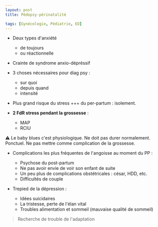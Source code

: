 ```yaml
---
layout: post
title: Pédopsy-périnatalité

tags: [Gynécologie, Pédiatrie, ED]
---
```


- Deux types d'anxiété
  - de toujours
  - ou réactionnelle



- Crainte de syndrome anxio-dépréssif



- 3 choses nécessaires pour diag psy :
  - sur quoi
  - depuis quand 
  - intensité



- Plus grand risque du stress +++ du per-partum : isolement.



- **2 FdR stress pendant la grossesse** :

  - MAP
  - RCIU

  

:warning: Le baby blues c'est physiologique. Ne doit pas durer normalement. Ponctuel. Ne pas mettre comme complication de la grossesse.

- Complications les plus fréquentes de l'angoisse au moment du PP :
  - Psychose du post-partum 
  - Ne pas avoir envie de voir son enfant de suite
  - Un peu plus de complications obstétricales : césar, HDD, etc.
  - Difficultés de couple



- Trepied de la dépression :
  - Idées suicidaires
  - La tristesse, perte de l'élan vital
  - Troubles alimentation et sommeil (mauvaise qualité de sommeil)



> Recherche de trouble de l'adaptation





